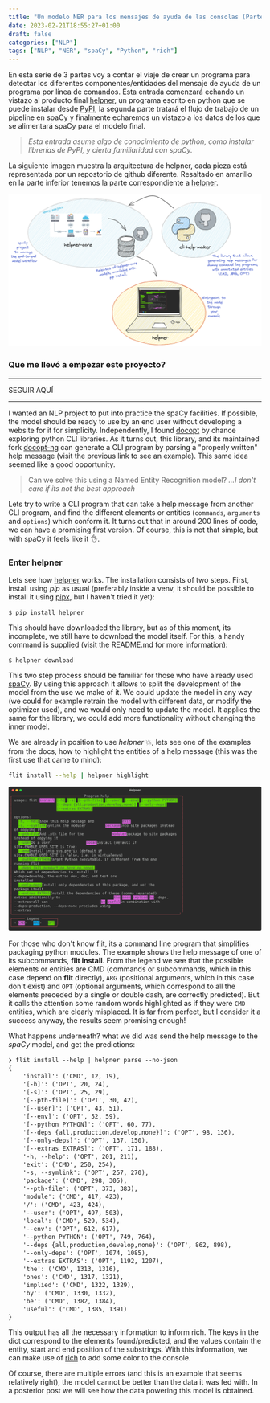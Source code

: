 ```yaml
---
title: "Un modelo NER para los mensajes de ayuda de las consolas (Parte 1: el programa en línea de comandos)"
date: 2023-02-21T18:55:27+01:00
draft: false
categories: ["NLP"]
tags: ["NLP", "NER", "spaCy", "Python", "rich"]
---
```


En esta serie de 3 partes voy a contar el viaje de crear un programa para detectar los diferentes
componentes/entidades del mensaje de ayuda de un programa por línea de comandos. Esta entrada
comenzará echando un vistazo al producto final [helpner](https://github.com/plaguss/helpner), un
programa escrito en python que se puede instalar desde [PyPI](https://pypi.org/project/helpner/),
la segunda parte tratará el flujo de trabajo de un pipeline en spaCy y finalmente echaremos un vistazo
a los datos de los que se alimentará spaCy para el modelo final.

> *Esta entrada asume algo de conocimiento de python, como instalar librerías de PyPI,*
> *y cierta familiaridad con spaCy.*

La siguiente imagen muestra la arquitectura de helpner, cada pieza está representada por un repostorio
de github diferente. Resaltado en amarillo en la parte inferior tenemos la parte correspondiente a [helpner](https://github.com/plaguss/helpner).

![helpner](/images/helpner-arch-part1.png)

### Que me llevó a empezar este proyecto?

---
SEGUIR AQUÍ

---

I wanted an NLP project to put into practice the spaCy facilities. If possible, the
model should be ready to use by an end user without developing a website for it
for simplicity. Independently, I found [docopt](http://docopt.org/) by chance exploring
python CLI libraries. As it turns out, this library, and its maintained fork [docopt-ng](https://github.com/jazzband/docopt-ng)
can generate a CLI program by parsing a "properly written" help message (visit the previous
link to see an example). This same idea seemed like a good opportunity.

> Can we solve this using a Named Entity Recognition model? *...I don't care if its not the best approach*

Lets try to write a CLI program that can take a help message from another
CLI program, and find the different elements or entities (`commands`, `arguments` and `options`)
which conform it. It turns out that in around 200 lines of code, we can have a promising
first version. Of course, this is not that simple, but with spaCy it feels like it :ok_hand:.

### Enter helpner

Lets see how [helpner](https://github.com/plaguss/helpner) works. 
The installation consists of two steps. First, install using *pip* as usual
(preferably inside a venv, it should be possible to install it using
[pipx](URL), but I haven't tried it yet):

```console
$ pip install helpner
```

This should have downloaded the library, but as of this moment, its incomplete,
we still have to download the model itself. For this, a handy command is supplied
(visit the README.md for more information):

```console
$ helpner download
```

This two step process should be familiar for those who have already used [spaCy](URL). By using
this approach it allows to split the development of the model from the use we make of
it. We could update the model in any way (we could for example retrain the model with different
data, or modify the optimizer used), and we would only need to update the model. It applies
the same for the library, we could add more functionality without changing the inner model.

We are already in position to use *helpner* :collision:, lets see one of the examples
from the docs, how to highlight the entities of a help message (this was the first use that came to mind):

```sh
flit install --help | helpner highlight
```

![flit-install-help](/images/flit-install-help.svg)

For those who don't know [flit](https://github.com/pypa/flit), its a command line program that 
simplifies packaging python modules. The example shows the help message of one of its subcommands, 
**flit install**. From the legend we see that the possible elements or entities are CMD (commands 
or subcommands, which in this case depend on **flit** directly), `ARG` (positional arguments, 
which in this case don't exist) and `OPT` (optional arguments, which correspond to all the elements 
preceded by a single or double dash, are correctly predicted). But it calls the attention some 
random words highlighted as if they were `CMD` entities, which are clearly misplaced. It is far from
perfect, but I consider it a success anyway, the results seem promising enough!

What happens underneath? what we did was send the help message to the *spaCy* model,
and get the predictions:

```console
❯ flit install --help | helpner parse --no-json
{
    'install': ('CMD', 12, 19),
    '[-h]': ('OPT', 20, 24),
    '[-s]': ('OPT', 25, 29),
    '[--pth-file]': ('OPT', 30, 42),
    '[--user]': ('OPT', 43, 51),
    '[--env]': ('OPT', 52, 59),
    '[--python PYTHON]': ('OPT', 60, 77),
    '[--deps {all,production,develop,none}]': ('OPT', 98, 136),
    '[--only-deps]': ('OPT', 137, 150),
    '[--extras EXTRAS]': ('OPT', 171, 188),
    '-h, --help': ('OPT', 201, 211),
    'exit': ('CMD', 250, 254),
    '-s, --symlink': ('OPT', 257, 270),
    'package': ('CMD', 298, 305),
    '--pth-file': ('OPT', 373, 383),
    'module': ('CMD', 417, 423),
    '/': ('CMD', 423, 424),
    '--user': ('OPT', 497, 503),
    'local': ('CMD', 529, 534),
    '--env': ('OPT', 612, 617),
    '--python PYTHON': ('OPT', 749, 764),
    '--deps {all,production,develop,none}': ('OPT', 862, 898),
    '--only-deps': ('OPT', 1074, 1085),
    '--extras EXTRAS': ('OPT', 1192, 1207),
    'the': ('CMD', 1313, 1316),
    'ones': ('CMD', 1317, 1321),
    'implied': ('CMD', 1322, 1329),
    'by': ('CMD', 1330, 1332),
    'be': ('CMD', 1382, 1384),
    'useful': ('CMD', 1385, 1391)
}
```

This output has all the necessary information to inform rich. The keys in the dict
correspond to the elements found/predicted, and the values contain the entity, start
and end position of the substrings. With this information, we can make use of 
[rich](URL) to add some color to the console.

Of course, there are multiple errors (and this is an example that seems relatively
right), the model cannot be better than the data it was fed with. In a posterior post
we will see how the data powering this model is obtained.

<!-- ### Related posts

add here -->

